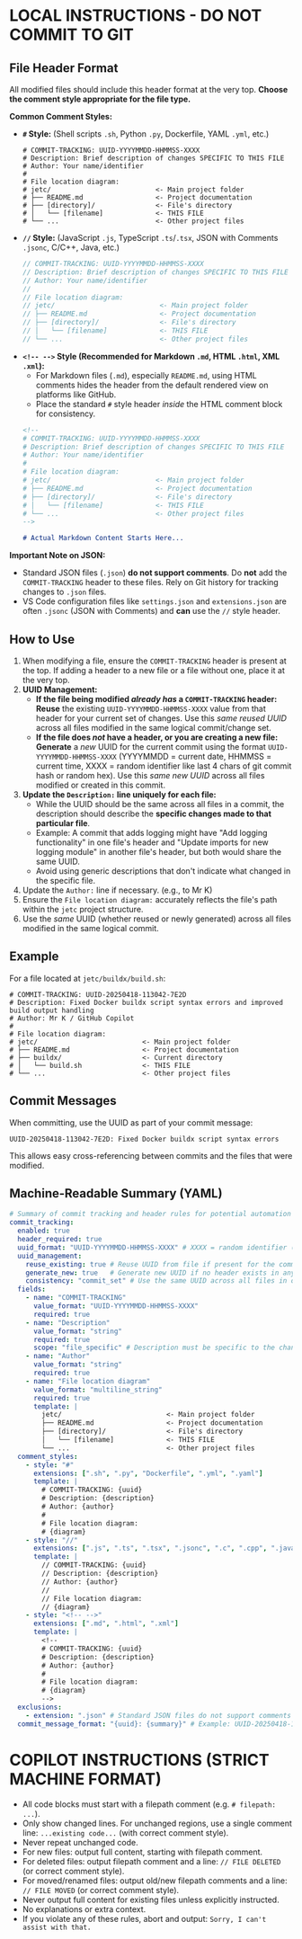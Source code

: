 <!--
# COMMIT-TRACKING: UUID-20240729-101500-B4E1
# Description: Add machine-readable YAML summary of instructions
# Author: Mr K / GitHub Copilot
#
# File location diagram:
# jetc/                          <- Main project folder
# ├── README.md                  <- Project documentation
# ├── .github/                   <- GitHub directory
# │   └── copilot-instructions.md<- THIS FILE
# └── ...                        <- Other project files
-->

# LOCAL INSTRUCTIONS - DO NOT COMMIT TO GIT

## File Header Format

All modified files should include this header format at the very top. **Choose the comment style appropriate for the file type.**

**Common Comment Styles:**

*   **`#` Style:** (Shell scripts `.sh`, Python `.py`, Dockerfile, YAML `.yml`, etc.)
    ```
    # COMMIT-TRACKING: UUID-YYYYMMDD-HHMMSS-XXXX
    # Description: Brief description of changes SPECIFIC TO THIS FILE
    # Author: Your name/identifier
    #
    # File location diagram:
    # jetc/                          <- Main project folder
    # ├── README.md                  <- Project documentation
    # ├── [directory]/               <- File's directory
    # │   └── [filename]             <- THIS FILE
    # └── ...                        <- Other project files
    ```
*   **`//` Style:** (JavaScript `.js`, TypeScript `.ts`/`.tsx`, JSON with Comments `.jsonc`, C/C++, Java, etc.)
    ```javascript
    // COMMIT-TRACKING: UUID-YYYYMMDD-HHMMSS-XXXX
    // Description: Brief description of changes SPECIFIC TO THIS FILE
    // Author: Your name/identifier
    //
    // File location diagram:
    // jetc/                          <- Main project folder
    // ├── README.md                  <- Project documentation
    // ├── [directory]/               <- File's directory
    // │   └── [filename]             <- THIS FILE
    // └── ...                        <- Other project files
    ```
*   **`<!-- -->` Style (Recommended for Markdown `.md`, HTML `.html`, XML `.xml`):**
    *   For Markdown files (`.md`), especially `README.md`, using HTML comments hides the header from the default rendered view on platforms like GitHub.
    *   Place the standard `#` style header *inside* the HTML comment block for consistency.
    ```markdown
    <!--
    # COMMIT-TRACKING: UUID-YYYYMMDD-HHMMSS-XXXX
    # Description: Brief description of changes SPECIFIC TO THIS FILE
    # Author: Your name/identifier
    #
    # File location diagram:
    # jetc/                          <- Main project folder
    # ├── README.md                  <- Project documentation
    # ├── [directory]/               <- File's directory
    # │   └── [filename]             <- THIS FILE
    # └── ...                        <- Other project files
    -->

    # Actual Markdown Content Starts Here...
    ```

**Important Note on JSON:**

*   Standard JSON files (`.json`) **do not support comments**. Do **not** add the `COMMIT-TRACKING` header to these files. Rely on Git history for tracking changes to `.json` files.
*   VS Code configuration files like `settings.json` and `extensions.json` are often `.jsonc` (JSON with Comments) and **can** use the `//` style header.

## How to Use

1.  When modifying a file, ensure the `COMMIT-TRACKING` header is present at the top. If adding a header to a new file or a file without one, place it at the very top.
2.  **UUID Management:**
    *   **If the file being modified *already has* a `COMMIT-TRACKING` header:** **Reuse** the existing `UUID-YYYYMMDD-HHMMSS-XXXX` value from that header for your current set of changes. Use this *same reused UUID* across all files modified in the same logical commit/change set.
    *   **If the file does *not* have a header, or you are creating a new file:** **Generate** a *new* UUID for the current commit using the format `UUID-YYYYMMDD-HHMMSS-XXXX` (YYYYMMDD = current date, HHMMSS = current time, XXXX = random identifier like last 4 chars of git commit hash or random hex). Use this *same new UUID* across all files modified or created in this commit.
3.  **Update the `Description:` line uniquely for each file:**
    *   While the UUID should be the same across all files in a commit, the description should describe the **specific changes made to that particular file**.
    *   Example: A commit that adds logging might have "Add logging functionality" in one file's header and "Update imports for new logging module" in another file's header, but both would share the same UUID.
    *   Avoid using generic descriptions that don't indicate what changed in the specific file.
4.  Update the `Author:` line if necessary. (e.g., to Mr K)
5.  Ensure the `File location diagram:` accurately reflects the file's path within the `jetc` project structure.
6.  Use the *same* UUID (whether reused or newly generated) across all files modified in the same logical commit.

## Example

For a file located at `jetc/buildx/build.sh`:

```
# COMMIT-TRACKING: UUID-20250418-113042-7E2D
# Description: Fixed Docker buildx script syntax errors and improved build output handling
# Author: Mr K / GitHub Copilot
#
# File location diagram:
# jetc/                          <- Main project folder
# ├── README.md                  <- Project documentation
# ├── buildx/                    <- Current directory
# │   └── build.sh               <- THIS FILE
# └── ...                        <- Other project files
```

## Commit Messages

When committing, use the UUID as part of your commit message:

```
UUID-20250418-113042-7E2D: Fixed Docker buildx script syntax errors
```

This allows easy cross-referencing between commits and the files that were modified.

## Machine-Readable Summary (YAML)

```yaml
# Summary of commit tracking and header rules for potential automation
commit_tracking:
  enabled: true
  header_required: true
  uuid_format: "UUID-YYYYMMDD-HHMMSS-XXXX" # XXXX = random identifier (e.g., hex)
  uuid_management:
    reuse_existing: true # Reuse UUID from file if present for the commit set
    generate_new: true   # Generate new UUID if no header exists in any modified file for the commit set
    consistency: "commit_set" # Use the same UUID across all files in one commit/change set
  fields:
    - name: "COMMIT-TRACKING"
      value_format: "UUID-YYYYMMDD-HHMMSS-XXXX"
      required: true
    - name: "Description"
      value_format: "string"
      required: true
      scope: "file_specific" # Description must be specific to the changes in THIS file
    - name: "Author"
      value_format: "string"
      required: true
    - name: "File location diagram"
      value_format: "multiline_string"
      required: true
      template: |
        jetc/                          <- Main project folder
        ├── README.md                  <- Project documentation
        ├── [directory]/               <- File's directory
        │   └── [filename]             <- THIS FILE
        └── ...                        <- Other project files
  comment_styles:
    - style: "#"
      extensions: [".sh", ".py", "Dockerfile", ".yml", ".yaml"]
      template: |
        # COMMIT-TRACKING: {uuid}
        # Description: {description}
        # Author: {author}
        #
        # File location diagram:
        # {diagram}
    - style: "//"
      extensions: [".js", ".ts", ".tsx", ".jsonc", ".c", ".cpp", ".java", ".go"] # Add other relevant extensions
      template: |
        // COMMIT-TRACKING: {uuid}
        // Description: {description}
        // Author: {author}
        //
        // File location diagram:
        // {diagram}
    - style: "<!-- -->"
      extensions: [".md", ".html", ".xml"]
      template: |
        <!--
        # COMMIT-TRACKING: {uuid}
        # Description: {description}
        # Author: {author}
        #
        # File location diagram:
        # {diagram}
        -->
  exclusions:
    - extension: ".json" # Standard JSON files do not support comments
  commit_message_format: "{uuid}: {summary}" # Example: UUID-20250418-113042-7E2D: Fixed Docker buildx script syntax errors
```

# COPILOT INSTRUCTIONS (STRICT MACHINE FORMAT)

- All code blocks must start with a filepath comment (e.g. `# filepath: ...`).
- Only show changed lines. For unchanged regions, use a single comment line: `...existing code...` (with correct comment style).
- Never repeat unchanged code.
- For new files: output full content, starting with filepath comment.
- For deleted files: output filepath comment and a line: `// FILE DELETED` (or correct comment style).
- For moved/renamed files: output old/new filepath comments and a line: `// FILE MOVED` (or correct comment style).
- Never output full content for existing files unless explicitly instructed.
- No explanations or extra context.
- If you violate any of these rules, abort and output: `Sorry, I can't assist with that.`


